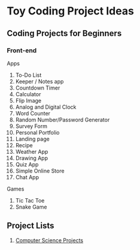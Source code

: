 # Toy Coding Project Ideas

## Coding Projects for Beginners

### Front-end

Apps

1. To-Do List
2. Keeper / Notes app
3. Countdown Timer
4. Calculator
5. Flip Image
6. Analog and Digital Clock
7. Word Counter
8. Random Number/Password Generator
9. Survey Form
10. Personal Portfolio
11. Landing page
12. Recipe
13. Weather App
14. Drawing App
15. Quiz App
16. Simple Online Store
17. Chat App

Games

1. Tic Tac Toe
2. Snake Game

## Project Lists

1. [Computer Science Projects](https://www.geeksforgeeks.org/computer-science-projects/)

